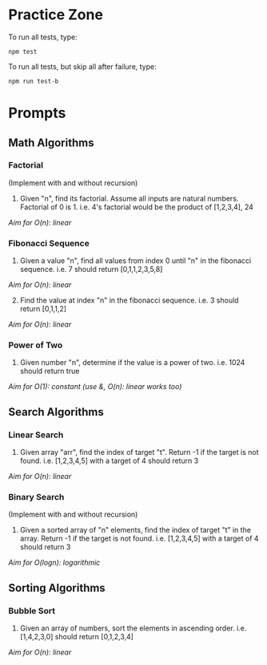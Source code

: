 # **Practice Zone**

To run all tests, type:

```
npm test
```

To run all tests, but skip all after failure, type:

```
npm run test-b
```

# Prompts

## **Math Algorithms**

### **Factorial**

(Implement with and without recursion)

1) Given "n", find its factorial. Assume all inputs are natural numbers. Factorial of 0 is 1. i.e. 4's factorial would be the product of [1,2,3,4], 24

*Aim for O(n): linear*

### **Fibonacci Sequence** 

1) Given a value "n", find all values from index 0 until "n" in the fibonacci sequence. i.e. 7 should return [0,1,1,2,3,5,8]

*Aim for O(n): linear*

2) Find the value at index "n" in the fibonacci sequence. i.e. 3 should return [0,1,1,2]

*Aim for O(n): linear*

### **Power of Two**

1) Given number "n", determine if the value is a power of two. i.e. 1024 should return true

*Aim for O(1): constant (use &, O(n): linear works too)*

## **Search Algorithms**

### **Linear Search**

1) Given array "arr", find the index of target "t". Return -1 if the target is not found. i.e. [1,2,3,4,5] with a target of 4 should return 3

*Aim for O(n): linear*

### **Binary Search**

(Implement with and without recursion)

1) Given a sorted array of "n" elements, find the index of target "t" in the array. Return -1 if the target is not found. i.e. [1,2,3,4,5] with a target of 4 should return 3

*Aim for O(logn): logarithmic*

## **Sorting Algorithms**

### **Bubble Sort**

1) Given an array of numbers, sort the elements in ascending order. i.e. [1,4,2,3,0] should return [0,1,2,3,4]

*Aim for O(n): linear*